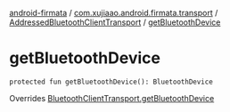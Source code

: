 [android-firmata](../../index.md) / [com.xujiaao.android.firmata.transport](../index.md) / [AddressedBluetoothClientTransport](index.md) / [getBluetoothDevice](./get-bluetooth-device.md)

# getBluetoothDevice

`protected fun getBluetoothDevice(): BluetoothDevice`

Overrides [BluetoothClientTransport.getBluetoothDevice](../-bluetooth-client-transport/get-bluetooth-device.md)

